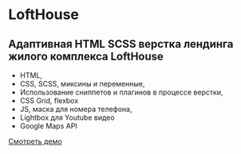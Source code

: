# LoftHouse

## Адаптивная HTML SCSS верстка лендинга жилого комплекса LoftHouse

- HTML,
- CSS, SCSS, миксины и переменные,
- Использование сниппетов и плагинов в процессе верстки,
- CSS Grid, flexbox
- JS, маска для номера телефона,
- Lightbox для Youtube видео
- Google Maps API

[Смотреть демо](https://kovalchuk-alexandr.github.io/LoftHouse/)
